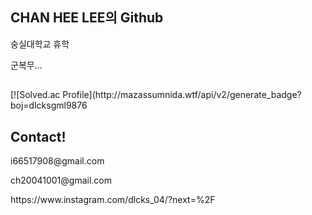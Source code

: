## CHAN HEE LEE의 Github
<p>숭실대학교 휴학</p>
<p>군복무...</p>

<section>
<h2></h2>
[![Solved.ac Profile](http://mazassumnida.wtf/api/v2/generate_badge?boj=dlcksgml9876
</section>

<h2>Contact!</h2>
<p>i66517908@gmail.com</p>
<p>ch20041001@gmail.com</p>
<p>https://www.instagram.com/dlcks_04/?next=%2F</p>
